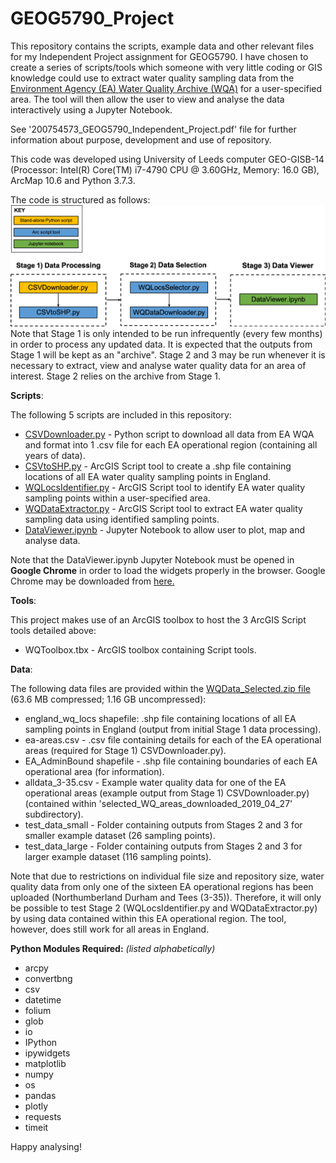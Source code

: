 # GEOG5790_Project

This repository contains the scripts, example data and other relevant files for my Independent Project assignment for GEOG5790. I have chosen to create a series of scripts/tools which someone with very little coding or GIS knowledge could use to extract water quality sampling data from the [Environment Agency (EA) Water Quality Archive (WQA)](https://environment.data.gov.uk/water-quality/view/landing) for a user-specified area. The tool will then allow the user to view and analyse the data interactively using a Jupyter Notebook.

See '200754573_GEOG5790_Independent_Project.pdf' file for further information about purpose, development and use of repository.

This code was developed using University of Leeds computer GEO-GISB-14 (Processor: Intel(R) Core(TM) i7-4790 CPU @ 3.60GHz, Memory: 16.0 GB), ArcMap 10.6 and Python 3.7.3.

The code is structured as follows:
![alt text](https://github.com/annemharding/GEOG5790_Project/blob/master/code_structure.png)
Note that Stage 1 is only intended to be run infrequently (every few months) in order to process any updated data. It is expected that the outputs from Stage 1 will be kept as an "archive". Stage 2 and 3 may be run whenever it is necessary to extract, view and analyse water quality data for an area of interest. Stage 2 relies on the archive from Stage 1.

**Scripts**:

The following 5 scripts are included in this repository:
- [CSVDownloader.py](https://github.com/annemharding/GEOG5790_Project/blob/master/CSVDownloader.py) - Python script to download all data from EA WQA and format into 1 .csv file for each EA operational region (containing all years of data).
- [CSVtoSHP.py](https://github.com/annemharding/GEOG5790_Project/blob/master/CSVtoSHP.py) - ArcGIS Script tool to create a .shp file containing locations of all EA water quality sampling points in England.
- [WQLocsIdentifier.py](https://github.com/annemharding/GEOG5790_Project/blob/master/WQLocsIdentifier.py) - ArcGIS Script tool to identify EA water quality sampling points within a user-specified area.
- [WQDataExtractor.py](https://github.com/annemharding/GEOG5790_Project/blob/master/WQDataExtractor.py) - ArcGIS Script tool to extract EA water quality sampling data using identified sampling points.
- [DataViewer.ipynb](https://github.com/annemharding/GEOG5790_Project/blob/master/DataViewer.ipynb) - Jupyter Notebook to allow user to plot, map and analyse data.

Note that the DataViewer.ipynb Jupyter Notebook must be opened in **Google Chrome** in order to load the widgets properly in the browser. Google Chrome may be downloaded from [here.](https://www.google.co.uk/chrome/?brand=CHBD&gclid=EAIaIQobChMIl-K8u8SE4gIVS7TtCh0OLQM6EAAYASAAEgLypvD_BwE&gclsrc=aw.ds)

**Tools**:

This project makes use of an ArcGIS toolbox to host the 3 ArcGIS Script tools detailed above:
- WQToolbox.tbx - ArcGIS toolbox containing Script tools.

**Data**:

The following data files are provided within the [WQData_Selected.zip file](https://github.com/annemharding/GEOG5790_Project/blob/master/WQData_selected.zip) (63.6 MB compressed; 1.16 GB uncompressed):
- england_wq_locs shapefile: .shp file containing locations of all EA sampling points in England (output from initial Stage 1 data processing).
- ea-areas.csv - .csv file containing details for each of the EA operational areas (required for Stage 1) CSVDownloader.py).
- EA_AdminBound shapefile - .shp file containing boundaries of each EA operational area (for information).
- alldata_3-35.csv - Example water quality data for one of the EA operational areas (example output from Stage 1) CSVDownloader.py) (contained within 'selected_WQ_areas_downloaded_2019_04_27' subdirectory).
- test_data_small - Folder containing outputs from Stages 2 and 3 for smaller example dataset (26 sampling points).
- test_data_large - Folder containing outputs from Stages 2 and 3 for larger example dataset (116 sampling points).

Note that due to restrictions on individual file size and repository size, water quality data from only one of the sixteen EA operational regions has been uploaded (Northumberland Durham and Tees (3-35)). Therefore, it will only be possible to test Stage 2 (WQLocsIdentifier.py and WQDataExtractor.py) by using data contained within this EA operational region. The tool, however, does still work for all areas in England.

**Python Modules Required:** *(listed alphabetically)*
- arcpy
- convertbng
- csv
- datetime
- folium
- glob
- io
- IPython
- ipywidgets
- matplotlib
- numpy
- os
- pandas
- plotly
- requests
- timeit

Happy analysing!

